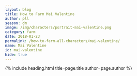 ```yaml
---
layout: blog
title: How to Farm Mai Valentine
author: pll
season: dm
image: /img/characters/portrait-mai-valentine.png
category: farm
date: 2018-01-23
permalink: /how-to-farm-all-characters/mai-valentine/
name: Mai Valentine
id: mai-valentine
hide: true
---
```


{% include heading.html title=page.title author=page.author %}